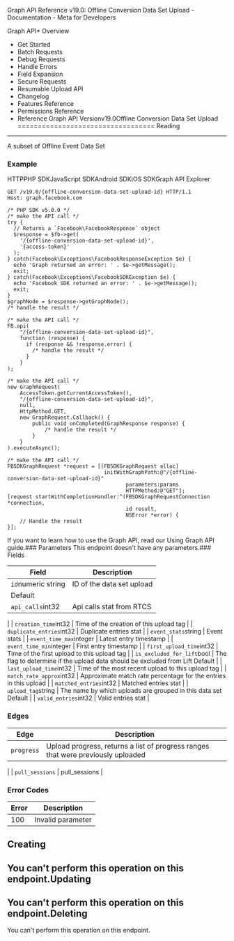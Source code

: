 Graph API Reference v19.0: Offline Conversion Data Set Upload - Documentation - Meta for Developers

Graph API* Overview
* Get Started
* Batch Requests
* Debug Requests
* Handle Errors
* Field Expansion
* Secure Requests
* Resumable Upload API
* Changelog
* Features Reference
* Permissions Reference
* Reference
Graph API Versionv19.0Offline Conversion Data Set Upload
==================================
Reading
-------
A subset of Offline Event Data Set

### Example
HTTPPHP SDKJavaScript SDKAndroid SDKiOS SDKGraph API Explorer
```
GET /v19.0/{offline-conversion-data-set-upload-id} HTTP/1.1
Host: graph.facebook.com
```
```
/* PHP SDK v5.0.0 */
/* make the API call */
try {
  // Returns a `Facebook\FacebookResponse` object
  $response = $fb->get(
    '/{offline-conversion-data-set-upload-id}',
    '{access-token}'
  );
} catch(Facebook\Exceptions\FacebookResponseException $e) {
  echo 'Graph returned an error: ' . $e->getMessage();
  exit;
} catch(Facebook\Exceptions\FacebookSDKException $e) {
  echo 'Facebook SDK returned an error: ' . $e->getMessage();
  exit;
}
$graphNode = $response->getGraphNode();
/* handle the result */
```
```
/* make the API call */
FB.api(
    "/{offline-conversion-data-set-upload-id}",
    function (response) {
      if (response && !response.error) {
        /* handle the result */
      }
    }
);
```
```
/* make the API call */
new GraphRequest(
    AccessToken.getCurrentAccessToken(),
    "/{offline-conversion-data-set-upload-id}",
    null,
    HttpMethod.GET,
    new GraphRequest.Callback() {
        public void onCompleted(GraphResponse response) {
            /* handle the result */
        }
    }
).executeAsync();
```
```
/* make the API call */
FBSDKGraphRequest *request = [[FBSDKGraphRequest alloc]
                               initWithGraphPath:@"/{offline-conversion-data-set-upload-id}"
                                      parameters:params
                                      HTTPMethod:@"GET"];
[request startWithCompletionHandler:^(FBSDKGraphRequestConnection *connection,
                                      id result,
                                      NSError *error) {
    // Handle the result
}];
```
If you want to learn how to use the Graph API, read our Using Graph API guide.### Parameters
This endpoint doesn't have any parameters.### Fields

| Field | Description |
| --- | --- |
| `id`numeric string | ID of the data set upload
Default |
| `api_calls`int32 | Api calls stat from RTCS
 |
| `creation_time`int32 | Time of the creation of this upload tag
 |
| `duplicate_entries`int32 | Duplicate entries stat
 |
| `event_stats`string | Event stats
 |
| `event_time_max`integer | Latest entry timestamp
 |
| `event_time_min`integer | First entry timestamp
 |
| `first_upload_time`int32 | Time of the first upload to this upload tag
 |
| `is_excluded_for_lift`bool | The flag to determine if the upload data should be excluded from Lift
Default |
| `last_upload_time`int32 | Time of the most recent upload to this upload tag
 |
| `match_rate_approx`int32 | Approximate match rate percentage for the entries in this upload
 |
| `matched_entries`int32 | Matched entries stat
 |
| `upload_tag`string | The name by which uploads are grouped in this data set
Default |
| `valid_entries`int32 | Valid entries stat
 |
### Edges

| Edge | Description |
| --- | --- |
| `progress` | Upload progress, returns a list of progress ranges that were previously uploaded
 |
| `pull_sessions` | pull\_sessions
 |
### Error Codes

| Error | Description |
| --- | --- |
| 100 | Invalid parameter |
Creating
--------
You can't perform this operation on this endpoint.Updating
--------
You can't perform this operation on this endpoint.Deleting
--------
You can't perform this operation on this endpoint.